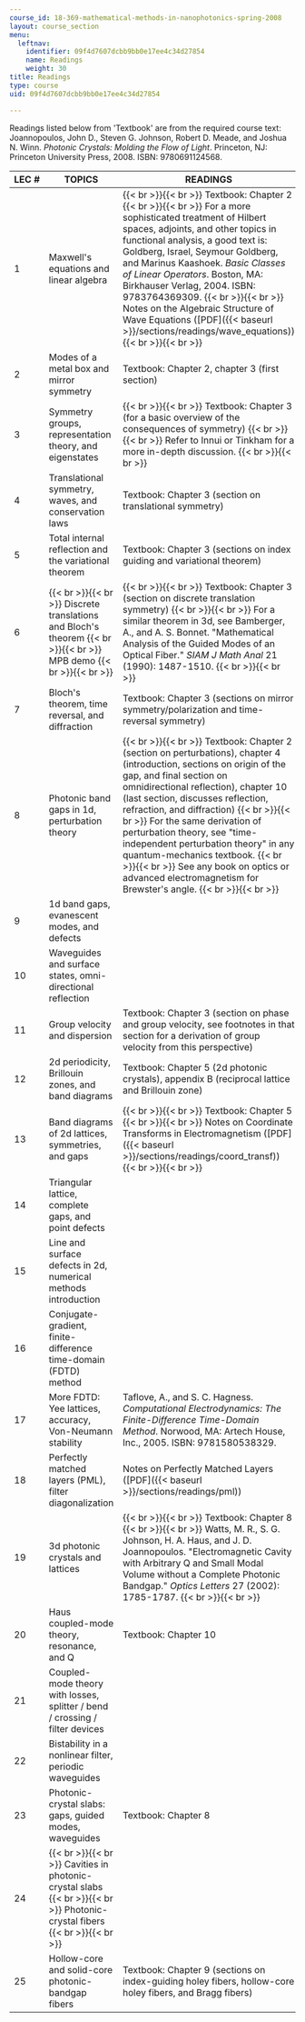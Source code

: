 ```yaml
---
course_id: 18-369-mathematical-methods-in-nanophotonics-spring-2008
layout: course_section
menu:
  leftnav:
    identifier: 09f4d7607dcbb9bb0e17ee4c34d27854
    name: Readings
    weight: 30
title: Readings
type: course
uid: 09f4d7607dcbb9bb0e17ee4c34d27854

---
```


Readings listed below from 'Textbook' are from the required course text: Joannopoulos, John D., Steven G. Johnson, Robert D. Meade, and Joshua N. Winn. _Photonic Crystals: Molding the Flow of Light_. Princeton, NJ: Princeton University Press, 2008. ISBN: 9780691124568.

| LEC # | TOPICS | READINGS |
| --- | --- | --- |
| 1 | Maxwell's equations and linear algebra |  {{< br >}}{{< br >}} Textbook: Chapter 2 {{< br >}}{{< br >}} For a more sophisticated treatment of Hilbert spaces, adjoints, and other topics in functional analysis, a good text is: Goldberg, Israel, Seymour Goldberg, and Marinus Kaashoek. _Basic Classes of Linear Operators_. Boston, MA: Birkhauser Verlag, 2004. ISBN: 9783764369309. {{< br >}}{{< br >}} Notes on the Algebraic Structure of Wave Equations ([PDF]({{< baseurl >}}/sections/readings/wave_equations)) {{< br >}}{{< br >}}  |
| 2 | Modes of a metal box and mirror symmetry | Textbook: Chapter 2, chapter 3 (first section) |
| 3 | Symmetry groups, representation theory, and eigenstates |  {{< br >}}{{< br >}} Textbook: Chapter 3 (for a basic overview of the consequences of symmetry) {{< br >}}{{< br >}} Refer to Innui or Tinkham for a more in-depth discussion. {{< br >}}{{< br >}}  |
| 4 | Translational symmetry, waves, and conservation laws | Textbook: Chapter 3 (section on translational symmetry) |
| 5 | Total internal reflection and the variational theorem | Textbook: Chapter 3 (sections on index guiding and variational theorem) |
| 6 |  {{< br >}}{{< br >}} Discrete translations and Bloch's theorem {{< br >}}{{< br >}} MPB demo {{< br >}}{{< br >}}  |  {{< br >}}{{< br >}} Textbook: Chapter 3 (section on discrete translation symmetry) {{< br >}}{{< br >}} For a similar theorem in 3d, see Bamberger, A., and A. S. Bonnet. "Mathematical Analysis of the Guided Modes of an Optical Fiber." _SIAM J Math Anal_ 21 (1990): 1487-1510. {{< br >}}{{< br >}}  |
| 7 | Bloch's theorem, time reversal, and diffraction | Textbook: Chapter 3 (sections on mirror symmetry/polarization and time-reversal symmetry) |
| 8 | Photonic band gaps in 1d, perturbation theory |  {{< br >}}{{< br >}} Textbook: Chapter 2 (section on perturbations), chapter 4 (introduction, sections on origin of the gap, and final section on omnidirectional reflection), chapter 10 (last section, discusses reflection, refraction, and diffraction) {{< br >}}{{< br >}} For the same derivation of perturbation theory, see "time-independent perturbation theory" in any quantum-mechanics textbook. {{< br >}}{{< br >}} See any book on optics or advanced electromagnetism for Brewster's angle. {{< br >}}{{< br >}}  |
| 9 | 1d band gaps, evanescent modes, and defects |
| 10 | Waveguides and surface states, omni-directional reflection |
| 11 | Group velocity and dispersion | Textbook: Chapter 3 (section on phase and group velocity, see footnotes in that section for a derivation of group velocity from this perspective) |
| 12 | 2d periodicity, Brillouin zones, and band diagrams | Textbook: Chapter 5 (2d photonic crystals), appendix B (reciprocal lattice and Brillouin zone) |
| 13 | Band diagrams of 2d lattices, symmetries, and gaps |  {{< br >}}{{< br >}} Textbook: Chapter 5 {{< br >}}{{< br >}} Notes on Coordinate Transforms in Electromagnetism ([PDF]({{< baseurl >}}/sections/readings/coord_transf)) {{< br >}}{{< br >}}  |
| 14 | Triangular lattice, complete gaps, and point defects |
| 15 | Line and surface defects in 2d, numerical methods introduction |
| 16 | Conjugate-gradient, finite-difference time-domain (FDTD) method |
| 17 | More FDTD: Yee lattices, accuracy, Von-Neumann stability | Taflove, A., and S. C. Hagness. _Computational Electrodynamics: The Finite-Difference Time-Domain Method_. Norwood, MA: Artech House, Inc., 2005. ISBN: 9781580538329. |
| 18 | Perfectly matched layers (PML), filter diagonalization | Notes on Perfectly Matched Layers ([PDF]({{< baseurl >}}/sections/readings/pml)) |
| 19 | 3d photonic crystals and lattices |  {{< br >}}{{< br >}} Textbook: Chapter 8 {{< br >}}{{< br >}} Watts, M. R., S. G. Johnson, H. A. Haus, and J. D. Joannopoulos. "Electromagnetic Cavity with Arbitrary Q and Small Modal Volume without a Complete Photonic Bandgap." _Optics Letters_ 27 (2002): 1785-1787. {{< br >}}{{< br >}}  |
| 20 | Haus coupled-mode theory, resonance, and Q | Textbook: Chapter 10 |
| 21 | Coupled-mode theory with losses, splitter / bend / crossing / filter devices |
| 22 | Bistability in a nonlinear filter, periodic waveguides |
| 23 | Photonic-crystal slabs: gaps, guided modes, waveguides | Textbook: Chapter 8 |
| 24 |  {{< br >}}{{< br >}} Cavities in photonic-crystal slabs {{< br >}}{{< br >}} Photonic-crystal fibers {{< br >}}{{< br >}}  | &nbsp; |
| 25 | Hollow-core and solid-core photonic-bandgap fibers | Textbook: Chapter 9 (sections on index-guiding holey fibers, hollow-core holey fibers, and Bragg fibers)